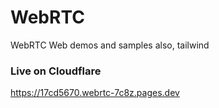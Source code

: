 # WebRTC
WebRTC Web demos and samples also, tailwind

### Live on Cloudflare
https://17cd5670.webrtc-7c8z.pages.dev
